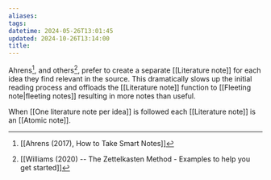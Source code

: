 ```yaml
---
aliases: 
tags: 
datetime: 2024-05-26T13:01:45
updated: 2024-10-26T13:14:00
title:
---
```

Ahrens[^1], and others[^2], prefer to create a separate [[Literature note]] for each idea they find relevant in the source. This dramatically slows up the initial reading process and offloads the [[Literature note]] function to [[Fleeting note|fleeting notes]] resulting in more notes than useful.

When [[One literature note per idea]] is followed each [[Literature note]] is an [[Atomic note]].

[^1]: [[Ahrens (2017), How to Take Smart Notes]]
[^2]: [[Williams (2020) -- The Zettelkasten Method - Examples to help you get started]]